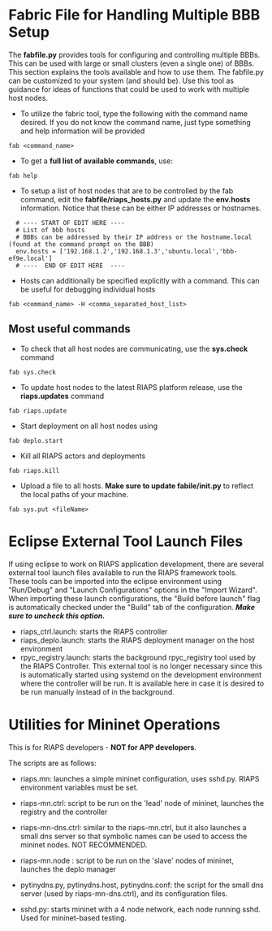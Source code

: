 # Fabric File for Handling Multiple BBB Setup
The **fabfile.py** provides tools for configuring and controlling multiple BBBs.  This can be used with large or small clusters (even a single one) of BBBs.  This section explains the tools available and how to use them.  The fabfile.py can be customized to your system (and should be).  Use this tool as guidance for ideas of functions that could be used to work with multiple host nodes.
- To utilize the fabric tool, type the following with the command name desired.  If you do not know the command name, just type something and help information will be provided
```
fab <command_name>
```
- To get a **full list of available commands**, use:
```
fab help
```

- To setup a list of host nodes that are to be controlled by the fab command, edit the **fabfile/riaps_hosts.py** and update the **env.hosts** information. Notice that these can be either IP addresses or hostnames.
```
  # ---- START OF EDIT HERE ----
  # List of bbb hosts
  # BBBs can be addressed by their IP address or the hostname.local (found at the command prompt on the BBB)
  env.hosts = ['192.168.1.2','192.168.1.3','ubuntu.local','bbb-ef9e.local']
  # ----  END OF EDIT HERE  ----
```
- Hosts can additionally be specified explicitly with a command. This can be useful for debugging individual hosts
```
fab <command_name> -H <comma_separated_host_list>
```

## Most useful commands
- To check that all host nodes are communicating, use the **sys.check** command
```
fab sys.check
```
- To update host nodes to the latest RIAPS platform release, use the **riaps.updates** command
```
fab riaps.update
```
- Start deployment on all host nodes using
```
fab deplo.start
```
- Kill all RIAPS actors and deployments
```
fab riaps.kill
```
- Upload a file to all hosts. **Make sure to update fabile/__init__.py** to reflect the local paths of your machine.
```
fab sys.put <fileName>
```

# Eclipse External Tool Launch Files

If using eclipse to work on RIAPS application development, there are several external tool launch files available to run the RIAPS framework tools.  
These tools can be imported into the eclipse environment using "Run/Debug" and "Launch Configurations" options in the "Import Wizard".  When
importing these launch configurations, the "Build before launch" flag is automatically checked under the "Build" tab of the configuration.  ***Make
sure to uncheck this option.***

- riaps_ctrl.launch:  starts the RIAPS controller
- riaps_deplo.launch:  starts the RIAPS deployment manager on the host environment
- rpyc_registry.launch:  starts the background rpyc_registry tool used by the RIAPS Controller.  This external tool is no longer necessary since this is automatically started using systemd on the development environment where the controller will be run.  It is available here in case it is desired to be run manually instead of in the background.


# Utilities for Mininet Operations
This is for RIAPS developers - **NOT for APP developers**.

The scripts are as follows:
- riaps.mn: launches a simple mininet configuration, uses sshd.py. RIAPS environment variables must be set.  

- riaps-mn.ctrl: script to be run on the 'lead' node of mininet, launches the registry and the controller

- riaps-mn-dns.ctrl: similar to the riaps-mn.ctrl, but it also launches a small dns server so that symbolic names can be used to access the mininet nodes. NOT RECOMMENDED.

- riaps-mn.node : script to be run on the 'slave' nodes of mininet, launches the deplo manager

- pytinydns.py, pytinydns.host, pytinydns.conf: the script for the small dns server (used by riaps-mn-dns.ctrl), and its configuration files.

- sshd.py: starts mininet with a 4 node network, each node running sshd. Used for mininet-based testing.
